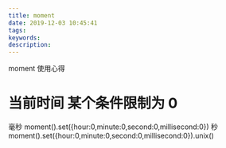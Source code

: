 ```yaml
---
title: moment
date: 2019-12-03 10:45:41
tags:
keywords:
description:
---
```


moment 使用心得

<!-- more -->

# 当前时间 某个条件限制为 0

毫秒 moment().set({hour:0,minute:0,second:0,millisecond:0})
秒 moment().set({hour:0,minute:0,second:0,millisecond:0}).unix()